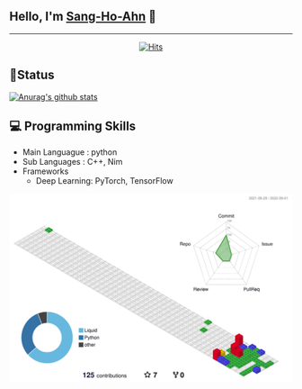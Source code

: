 ## Hello, I'm [Sang-Ho-Ahn](https://ahnho.github.io) 👋

---

<div align=center>

[![Hits](https://hits.seeyoufarm.com/api/count/incr/badge.svg?url=https%3A%2F%2Fgithub.com%2FAhnho&count_bg=%233D5BC8&title_bg=%2344AA47&icon=github.svg&icon_color=%238038C0&title=hits&edge_flat=false)](https://hits.seeyoufarm.com)
  
</div>

## 🌟Status

[![Anurag's github stats](https://github-readme-stats.vercel.app/api?username=Ahnho)](https://github.com/anuraghazra/github-readme-stats)

## 💻 Programming Skills

* Main Languague : python
* Sub Languages : C++, Nim
* Frameworks
   * Deep Learning: PyTorch, TensorFlow

![](./profile-3d-contrib/profile-gitblock.svg)

<!--
**Ahnho/Ahnho** is a ✨ _special_ ✨ repository because its `README.md` (this file) appears on your GitHub profile.

Here are some ideas to get you started:

- 🔭 I’m currently working on ...
- 🌱 I’m currently learning ...
- 👯 I’m looking to collaborate on ...
- 🤔 I’m looking for help with ...
- 💬 Ask me about ...
- 📫 How to reach me: ...
- 😄 Pronouns: ...
- ⚡ Fun fact: ...
-->
